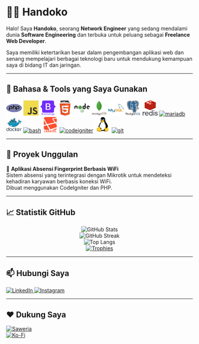 # 👨‍💻 Handoko

Halo! Saya **Handoko**, seorang **Network Engineer** yang sedang mendalami dunia **Software Engineering** dan terbuka untuk peluang sebagai **Freelance Web Developer**.

Saya memiliki ketertarikan besar dalam pengembangan aplikasi web dan senang mempelajari berbagai teknologi baru untuk mendukung kemampuan saya di bidang IT dan jaringan.

---

## 🚀 Bahasa & Tools yang Saya Gunakan

<p>
<a href="https://raw.githubusercontent.com/devicons/devicon/master/icons/php/php-original.svg"><img src="https://raw.githubusercontent.com/devicons/devicon/master/icons/php/php-original.svg" alt="php" width="42" height="42" /></a>
<a href="https://raw.githubusercontent.com/devicons/devicon/master/icons/javascript/javascript-original.svg"><img src="https://raw.githubusercontent.com/devicons/devicon/master/icons/javascript/javascript-original.svg" alt="javascript" width="42" height="42" /></a>
<a href="https://raw.githubusercontent.com/devicons/devicon/master/icons/bootstrap/bootstrap-plain-wordmark.svg"><img src="https://raw.githubusercontent.com/devicons/devicon/master/icons/bootstrap/bootstrap-plain-wordmark.svg" alt="bootstrap" width="42" height="42" /></a>
<a href="https://raw.githubusercontent.com/devicons/devicon/master/icons/html5/html5-original-wordmark.svg"><img src="https://raw.githubusercontent.com/devicons/devicon/master/icons/html5/html5-original-wordmark.svg" alt="html5" width="42" height="42" /></a>
<a href="https://raw.githubusercontent.com/devicons/devicon/master/icons/nodejs/nodejs-original-wordmark.svg"><img src="https://raw.githubusercontent.com/devicons/devicon/master/icons/nodejs/nodejs-original-wordmark.svg" alt="nodejs" width="42" height="42" /></a>
<a href="https://raw.githubusercontent.com/devicons/devicon/master/icons/mongodb/mongodb-original-wordmark.svg"><img src="https://raw.githubusercontent.com/devicons/devicon/master/icons/mongodb/mongodb-original-wordmark.svg" alt="mongodb" width="42" height="42" /></a>
<a href="https://raw.githubusercontent.com/devicons/devicon/master/icons/mysql/mysql-original-wordmark.svg"><img src="https://raw.githubusercontent.com/devicons/devicon/master/icons/mysql/mysql-original-wordmark.svg" alt="mysql" width="42" height="42" /></a>
<a href="https://raw.githubusercontent.com/devicons/devicon/master/icons/postgresql/postgresql-original-wordmark.svg"><img src="https://raw.githubusercontent.com/devicons/devicon/master/icons/postgresql/postgresql-original-wordmark.svg" alt="postgresql" width="42" height="42" /></a>
<a href="https://raw.githubusercontent.com/devicons/devicon/master/icons/redis/redis-original-wordmark.svg"><img src="https://raw.githubusercontent.com/devicons/devicon/master/icons/redis/redis-original-wordmark.svg" alt="redis" width="42" height="42" /></a>
<a href="https://www.vectorlogo.zone/logos/mariadb/mariadb-icon.svg"><img src="https://www.vectorlogo.zone/logos/mariadb/mariadb-icon.svg" alt="mariadb" width="42" height="42" /></a>
<a href="https://raw.githubusercontent.com/devicons/devicon/master/icons/docker/docker-original-wordmark.svg"><img src="https://raw.githubusercontent.com/devicons/devicon/master/icons/docker/docker-original-wordmark.svg" alt="docker" width="42" height="42" /></a>
<a href="https://www.vectorlogo.zone/logos/gnu_bash/gnu_bash-icon.svg"><img src="https://www.vectorlogo.zone/logos/gnu_bash/gnu_bash-icon.svg" alt="bash" width="42" height="42" /></a>
<a href="https://raw.githubusercontent.com/devicons/devicon/master/icons/laravel/laravel-plain-wordmark.svg"><img src="https://raw.githubusercontent.com/devicons/devicon/master/icons/laravel/laravel-plain-wordmark.svg" alt="laravel" width="42" height="42" /></a>
<a href="https://cdn.worldvectorlogo.com/logos/codeigniter.svg"><img src="https://cdn.worldvectorlogo.com/logos/codeigniter.svg" alt="codeigniter" width="42" height="42" /></a>
<a href="https://raw.githubusercontent.com/devicons/devicon/master/icons/linux/linux-original.svg"><img src="https://raw.githubusercontent.com/devicons/devicon/master/icons/linux/linux-original.svg" alt="linux" width="42" height="42" /></a>
<a href="https://www.vectorlogo.zone/logos/git-scm/git-scm-icon.svg"><img src="https://www.vectorlogo.zone/logos/git-scm/git-scm-icon.svg" alt="git" width="42" height="42" /></a>
</p>

---

## 📌 Proyek Unggulan

📍 **Aplikasi Absensi Fingerprint Berbasis WiFi**  
Sistem absensi yang terintegrasi dengan Mikrotik untuk mendeteksi kehadiran karyawan berbasis koneksi WiFi.  
Dibuat menggunakan CodeIgniter dan PHP.

---

## 📈 Statistik GitHub

<p align="center">
  <img src="https://github-readme-stats.vercel.app/api?username=handoko207&show_icons=true&locale=en" alt="GitHub Stats" />
  <br />
  <img src="https://github-readme-streak-stats.herokuapp.com/?user=handoko207" alt="GitHub Streak" />
  <br />
  <img src="https://github-readme-stats.vercel.app/api/top-langs?username=handoko207&show_icons=true&locale=en&layout=compact" alt="Top Langs" />
  <br />
  <a href="https://github.com/ryo-ma/github-profile-trophy">
    <img src="https://github-profile-trophy.vercel.app/?username=handoko207" alt="Trophies" />
  </a>
</p>

---

## 📫 Hubungi Saya

<p>
  <a href="https://www.linkedin.com/in/handoko-4682b6186/">
    <img src="https://img.shields.io/badge/LinkedIn-0a66c2?style=for-the-badge&logo=linkedin&logoColor=white" alt="LinkedIn" />
  </a>
  <a href="https://www.instagram.com/han.doko17/?hl=id">
    <img src="https://img.shields.io/badge/Instagram-E4405F?style=for-the-badge&logo=instagram&logoColor=white" alt="Instagram" />
  </a>
</p>

---

## ❤️ Dukung Saya

<p>
  <a href="https://saweria.co/handoko207">
    <img src="https://cdn.buymeacoffee.com/buttons/v2/default-yellow.png" width="160" alt="Saweria" />
  </a>
  <br />
  <a href="https://www.ko-fi.com/paypal.me/handoko207">
    <img src="https://cdn.ko-fi.com/cdn/kofi3.png?v=3" width="160" alt="Ko-Fi" />
  </a>
</p>
